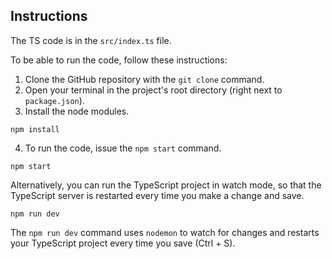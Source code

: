 ## Instructions

The TS code is in the `src/index.ts` file.

To be able to run the code, follow these instructions:

1. Clone the GitHub repository with the `git clone` command.
2. Open your terminal in the project's root directory (right next to `package.json`).
3. Install the node modules.

```bash:shell
npm install
```

4. To run the code, issue the `npm start` command.

```bash:shell
npm start
```

Alternatively, you can run the TypeScript project in watch mode, so that the TypeScript server is restarted every time you make a change and save.

```bash:shell
npm run dev
```

The `npm run dev` command uses `nodemon` to watch for changes and restarts your TypeScript project every time you save (Ctrl + S).